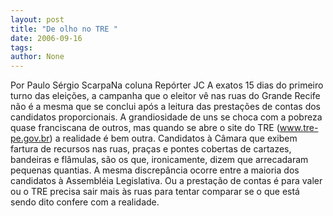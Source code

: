 ```yaml
---
layout: post
title: "De olho no TRE "
date: 2006-09-16
tags: 
author: None
---
```

Por Paulo Sérgio ScarpaNa coluna Repórter JC
A exatos 15 dias do primeiro turno das eleições, a campanha que o eleitor vê nas ruas do Grande Recife não é a mesma que se conclui após a leitura das prestações de contas dos candidatos proporcionais. A grandiosidade de uns se choca com a pobreza quase franciscana de outros, mas quando se abre o site do TRE (www.tre-pe.gov.br) a realidade é bem outra. Candidatos à Câmara que exibem fartura de recursos nas ruas, praças e pontes cobertas de cartazes, bandeiras e flâmulas, são os que, ironicamente, dizem que arrecadaram pequenas quantias. A mesma discrepância ocorre entre a maioria dos candidatos à Assembléia Legislativa. Ou a prestação de contas é para valer ou o TRE precisa sair mais às ruas para tentar comparar se o que está sendo dito confere com a realidade. 